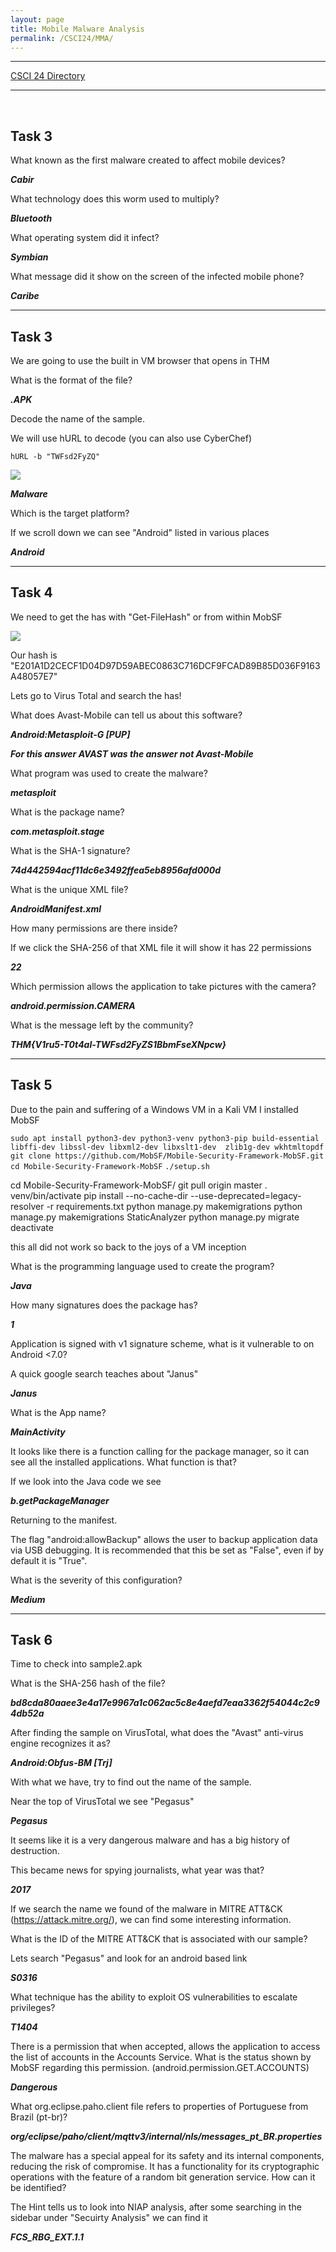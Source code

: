 ```yaml
---
layout: page
title: Mobile Malware Analysis
permalink: /CSCI24/MMA/
---
```


---

[CSCI 24 Directory](https://zacvr.github.io/CSCI24/)
<br/>

---
<br/>

Task 3
---

What known as the first malware created to affect mobile devices?

***Cabir***

What technology does this worm used to multiply?

***Bluetooth***

What operating system did it infect?

***Symbian***

What message did it show on the screen of the infected mobile phone?

***Caribe***

---


Task 3
---

We are going to use the built in VM browser that opens in THM


What is the format of the file?

***.APK***


Decode the name of the sample.

We will use hURL to decode (you can also use CyberChef)

```hURL -b "TWFsd2FyZQ"```

<img src="/images/CSCI24/MMA/Task 3 Q4.png">


***Malware***


Which is the target platform?

If we scroll down we can see "Android" listed in various places

***Android***

---

Task 4
---

We need to get the has with "Get-FileHash" or from within MobSF

<img src="/images/CSCI24/MMA/Task 4 Q1.png">

Our hash is "E201A1D2CECF1D04D97D59ABEC0863C716DCF9FCAD89B85D036F9163A48057E7"

Lets go to Virus Total and search the has!

What does Avast-Mobile can tell us about this software?

***Android:Metasploit-G [PUP]***

***For this answer AVAST was the answer not Avast-Mobile***


What program was used to create the malware?

***metasploit***


What is the package name?

***com.metasploit.stage***


What is the SHA-1 signature?

***74d442594acf11dc6e3492ffea5eb8956afd000d***


What is the unique XML file?

***AndroidManifest.xml***



How many permissions are there inside?

If we click the SHA-256 of that XML file it will show it has 22 permissions

***22***


Which permission allows the application to take pictures with the camera?

***android.permission.CAMERA***


What is the message left by the community?

***THM{V1ru5-T0t4al-TWFsd2FyZS1BbmFseXNpcw}***


---

Task 5
---

Due to the pain and suffering of a Windows VM in a Kali VM I installed MobSF


```sudo apt install python3-dev python3-venv python3-pip build-essential libffi-dev libssl-dev libxml2-dev libxslt1-dev  zlib1g-dev wkhtmltopdf```
```git clone https://github.com/MobSF/Mobile-Security-Framework-MobSF.git```
```cd Mobile-Security-Framework-MobSF```
```./setup.sh```

cd Mobile-Security-Framework-MobSF/
git pull origin master
. venv/bin/activate
pip install --no-cache-dir --use-deprecated=legacy-resolver -r requirements.txt
python manage.py makemigrations
python manage.py makemigrations StaticAnalyzer
python manage.py migrate
deactivate


this all did not work so back to the joys of a VM inception


What is the programming language used to create the program?

***Java***


How many signatures does the package has? 

***1***


Application is signed with v1 signature scheme, what is it vulnerable to on Android <7.0?

A  quick google search teaches about "Janus"

***Janus***


What is the App name?

***MainActivity***


It looks like  there is a function calling for the package manager, so it can see all the installed applications. What function is that?

If we look into the Java code we see

***b.getPackageManager***


Returning to the manifest.

The flag "android:allowBackup" allows the user to backup application data via USB debugging. It is recommended that this be set as "False", even if by default it is "True".

What is the severity of this configuration?

***Medium***


---

Task 6
---

Time to check into sample2.apk

What is the SHA-256 hash of the file?

***bd8cda80aaee3e4a17e9967a1c062ac5c8e4aefd7eaa3362f54044c2c94db52a***


After finding the sample on VirusTotal, what does the "Avast" anti-virus engine recognizes it as?

***Android:Obfus-BM [Trj]***


With what we have, try to find out the name of the sample.

Near the top of VirusTotal we see "Pegasus"

***Pegasus***


It seems like it is a very dangerous malware and has a big history of destruction.

This became news for spying journalists, what year was that?

***2017***


If we search the name we found of the malware in MITRE ATT&CK (https://attack.mitre.org/), we can find some interesting information. 

What is the ID of the MITRE ATT&CK that is associated with our sample?

Lets search "Pegasus" and look for an android based link

***S0316***


What technique has the ability to exploit OS vulnerabilities to escalate privileges? 

***T1404***


There is a permission that when accepted, allows the application to access the list of accounts in the Accounts Service. What is the status shown by MobSF regarding this permission. (android.permission.GET.ACCOUNTS)

***Dangerous***


What org.eclipse.paho.client file refers to properties of Portuguese from Brazil (pt-br)?

***org/eclipse/paho/client/mqttv3/internal/nls/messages_pt_BR.properties***


The malware has a special appeal for its safety and its internal components, reducing the risk of compromise. It has a functionality for its cryptographic operations with the feature of a random bit generation service. How can it be identified?

The Hint tells us to look into NIAP analysis, after some searching in the sidebar under "Secuirty Analysis" we can find it

***FCS_RBG_EXT.1.1***
